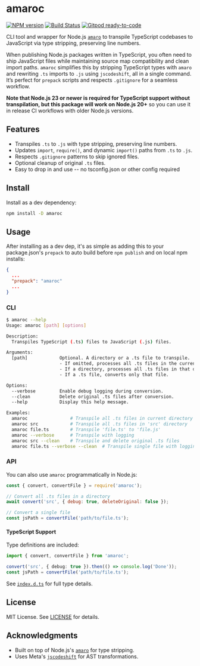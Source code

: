 
# amaroc
[![NPM version](https://img.shields.io/npm/v/amaroc.svg)](http://npmjs.com/package/amaroc)
[![Build Status](https://github.com/extremeheat/amaroc/actions/workflows/ci.yml/badge.svg)](https://github.com/extremeheat/amaroc/actions/workflows/)
[![Gitpod ready-to-code](https://img.shields.io/badge/Gitpod-ready--to--code-blue?logo=gitpod)](https://gitpod.io/#https://github.com/extremeheat/amaroc)

CLI tool and wrapper for Node.js [`amaro`](https://github.com/nodejs/amaro) to transpile TypeScript codebases to JavaScript via type stripping, preserving line numbers.

When publishing Node.js packages written in TypeScript, you often need to ship JavaScript files while maintaining source map compatibility and clean import paths. `amaroc` simplifies this by stripping TypeScript types with `amaro` and rewriting `.ts` imports to `.js` using `jscodeshift`, all in a single command. It’s perfect for `prepack` scripts and respects `.gitignore` for a seamless workflow.

**Note that Node.js 23 or newer is required for TypeScript support without transpilation, but this package will work on Node.js 20+** so you can use it in release CI workflows with older Node.js versions.

## Features

- Transpiles `.ts` to `.js` with type stripping, preserving line numbers.
- Updates `import`, `require()`, and dynamic `import()` paths from `.ts` to `.js`.
- Respects `.gitignore` patterns to skip ignored files.
- Optional cleanup of original `.ts` files.
- Easy to drop in and use -- no tsconfig.json or other config required

## Install

Install as a dev dependency:

```bash
npm install -D amaroc
```

## Usage

After installing as a dev dep, it's as simple as adding this to your package.json's `prepack` to auto build before `npm publish` and on local npm installs:
```json
{
  ...
  "prepack": "amaroc"
  ...
}
```

### CLI

```bash
$ amaroc --help
Usage: amaroc [path] [options]

Description:
  Transpiles TypeScript (.ts) files to JavaScript (.js) files.

Arguments:
  [path]            Optional. A directory or a .ts file to transpile.
                    - If omitted, processes all .ts files in the current directory.
                    - If a directory, processes all .ts files in that directory.
                    - If a .ts file, converts only that file.

Options:
  --verbose         Enable debug logging during conversion.
  --clean           Delete original .ts files after conversion.
  --help            Display this help message.

Examples:
  amaroc                # Transpile all .ts files in current directory
  amaroc src            # Transpile all .ts files in 'src' directory
  amaroc file.ts        # Transpile 'file.ts' to 'file.js'
  amaroc --verbose      # Transpile with logging
  amaroc src --clean    # Transpile and delete original .ts files
  amaroc file.ts --verbose --clean  # Transpile single file with logging and cleanup
```

### API

You can also use `amaroc` programmatically in Node.js:

```javascript
const { convert, convertFile } = require('amaroc');

// Convert all .ts files in a directory
await convert('src', { debug: true, deleteOriginal: false });

// Convert a single file
const jsPath = convertFile('path/to/file.ts');
```

#### TypeScript Support

Type definitions are included:

```typescript
import { convert, convertFile } from 'amaroc';

convert('src', { debug: true }).then(() => console.log('Done'));
const jsPath = convertFile('path/to/file.ts');
```

See [`index.d.ts`](src/index.d.ts) for full type details.


## License

MIT License. See [LICENSE](LICENSE) for details.

## Acknowledgments

- Built on top of Node.js's [`amaro`](https://github.com/egoist/amaro) for type stripping.
- Uses Meta's [`jscodeshift`](https://github.com/facebook/jscodeshift) for AST transformations.
